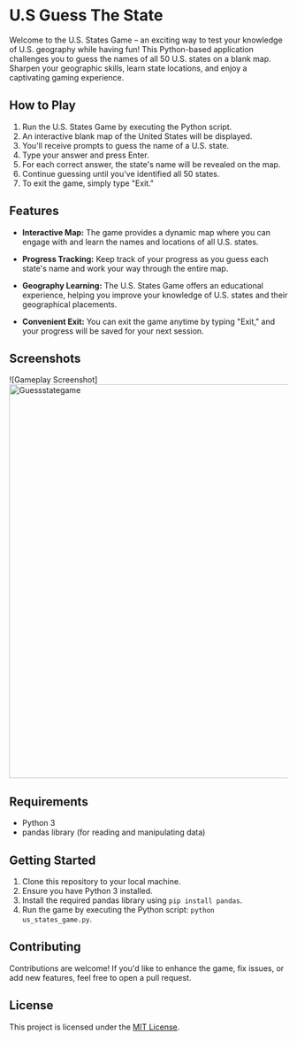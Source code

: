 # U.S Guess The State

Welcome to the U.S. States Game – an exciting way to test your knowledge of U.S. geography while having fun! This Python-based application challenges you to guess the names of all 50 U.S. states on a blank map. Sharpen your geographic skills, learn state locations, and enjoy a captivating gaming experience.

## How to Play

1. Run the U.S. States Game by executing the Python script.
2. An interactive blank map of the United States will be displayed.
3. You'll receive prompts to guess the name of a U.S. state.
4. Type your answer and press Enter.
5. For each correct answer, the state's name will be revealed on the map.
6. Continue guessing until you've identified all 50 states.
7. To exit the game, simply type "Exit."

## Features

- **Interactive Map:** The game provides a dynamic map where you can engage with and learn the names and locations of all U.S. states.

- **Progress Tracking:** Keep track of your progress as you guess each state's name and work your way through the entire map.

- **Geography Learning:** The U.S. States Game offers an educational experience, helping you improve your knowledge of U.S. states and their geographical placements.

- **Convenient Exit:** You can exit the game anytime by typing "Exit," and your progress will be saved for your next session.

## Screenshots
![Gameplay Screenshot]<img width="712" alt="Guessstategame" src="https://github.com/JamarPelzer/GuessTheState/assets/117375506/2918bc61-9169-47b6-b543-a16794963e89">

## Requirements

- Python 3
- pandas library (for reading and manipulating data)

## Getting Started

1. Clone this repository to your local machine.
2. Ensure you have Python 3 installed.
3. Install the required pandas library using `pip install pandas`.
4. Run the game by executing the Python script: `python us_states_game.py`.

## Contributing

Contributions are welcome! If you'd like to enhance the game, fix issues, or add new features, feel free to open a pull request.

## License

This project is licensed under the [MIT License](LICENSE).
